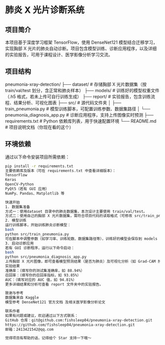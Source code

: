 
# 肺炎 X 光片诊断系统

## 项目简介
本项目基于深度学习框架 TensorFlow，使用 DenseNet121 模型结合迁移学习，实现胸部 X 光片的肺炎自动诊断。项目包含模型训练、诊断应用程序，以及详细的实验报告，可用于课程设计、医学影像分析学习交流。

## 项目结构

pneumonia-xray-detection/
├── dataset/ # 存储胸部 X 光片数据集（按 train/val/test 划分，含正常和肺炎样本）
├── models/ # 训练好的模型权重文件（.h5 格式，若未上传可自行训练生成）
├── report/ # 实验报告，包含训练流程、结果分析、可视化图表
├── src/ # 源代码文件夹
│ ├── train_pneumonia.py # 模型训练脚本，可配置训练参数、数据集路径
│ └── pneumonia_diagnosis_app.py # 诊断应用程序，支持上传图像实时预测
├── requirements.txt # Python 依赖库列表，用于快速配置环境
└── README.md # 项目说明文档（你现在看的这个）

## 环境依赖
通过以下命令安装项目所需依赖：
```bash
pip install -r requirements.txt
主要依赖库及版本（可在 requirements.txt 中查看详细版本）：
TensorFlow
Keras
OpenCV-Python
PyQt5（若有 GUI 应用）
NumPy、Pandas、Matplotlib 等

快速开始
1. 数据集准备
方式一：使用dataset 目录中的肺炎数据集，本次设计主要使用 train/val/test。
方式二：使用自己的胸部 X 光片数据集，需符合项目代码的读取格式（可修改 src/train_pneumonia.py 中的数据集路径和加载逻辑）。
2. 模型训练
运行训练脚本，开始训练肺炎诊断模型：
bash
python src/train_pneumonia.py
可在脚本中调整参数（如学习率、训练轮数、数据集路径等），训练好的模型会保存到 models 目录。
3. 启动诊断应用
若有 GUI 诊断程序，运行以下命令启动：
bash
python src/pneumonia_diagnosis_app.py
上传胸部 X 光片图像，即可查看模型预测结果（是否为肺炎）及可视化分析（如 Grad-CAM 热力图）。
实验结果
准确率：（填写你的测试集准确率，如 88.94%）
召回率：（填写你的召回率指标，如 93.85%）
AUC：（填写对应的 AUC 值，如 94.81%）
更多详细结果和分析可查看 report 文件夹中的实验报告。

致谢与参考
数据集来自 Kaggle
模型参考 DenseNet121 官方文档 及相关医学影像分析论文

联系作者
如果有问题或建议，欢迎通过以下方式联系：
GitHub 仓库：git@github.com:fishsleep04/pneumonia-xray-detection.git
https://github.com/fishsleep04/pneumonia-xray-detection.git
邮箱：2413421542@qq.com

觉得项目有帮助的话，记得给个 Star 支持一下哦～
